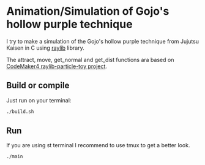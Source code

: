 # Animation/Simulation of Gojo's hollow purple technique

I try to make a simulation of the Gojo's hollow purple technique from Jujutsu Kaisen in C using [raylib](https://raylib.com) library.

The attract, move, get_normal and get_dist functions ara based on [CodeMaker4 raylib-particle-toy project](https://github.com/codemaker4/raylib-particle-toy).

## Build or compile

Just run on your terminal:

```bash
./build.sh
```

## Run

If you are using st terminal I recommend to use tmux to get a better look.
```bash
./main
```
